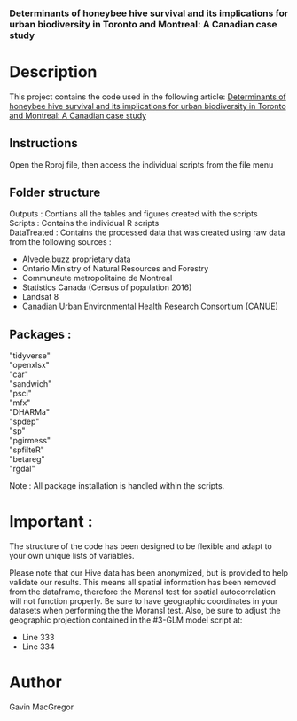 ### Determinants of honeybee hive survival and its implications for urban biodiversity in Toronto and Montreal: A Canadian case study

# Description
This project contains the code used in the following article: 
[Determinants of honeybee hive survival and its implications for urban biodiversity in Toronto and Montreal: A Canadian case study](https://www.sciencedirect.com/science/article/abs/pii/S0169204624000653)

## Instructions

Open the Rproj file, then access the individual scripts from the file menu <br/>

## Folder structure 

Outputs : Contians all the tables and figures created with the scripts <br/>
Scripts : Contains the individual R scripts <br/>
DataTreated : Contains the processed data that was created using raw data from the following sources : <br/>
- Alveole.buzz proprietary data <br/>
- Ontario Ministry of Natural Resources and Forestry <br/>
- Communaute metropolitaine de Montreal <br/>
- Statistics Canada (Census of population 2016) <br/>
- Landsat 8 <br/>
- Canadian Urban Environmental Health Research Consortium (CANUE) <br/>

## Packages : 
"tidyverse" <br/>
"openxlsx" <br/>
"car" <br/>
"sandwich" <br/>
"pscl" <br/>
"mfx" <br/>
"DHARMa" <br/>
"spdep" <br/>
"sp" <br/>
"pgirmess" <br/>
"spfilteR" <br/>
"betareg" <br/>
"rgdal" <br/>

Note : All package installation is handled within the scripts.

# Important :

The structure of the code has been designed to be flexible and adapt to your own unique lists of variables.

Please note that our Hive data has been anonymized, but is provided to help validate our results.
This means all spatial information has been removed from the dataframe, therefore the MoransI test for spatial autocorrelation will not function properly.
Be sure to have geographic coordinates in your datasets when performing the the MoransI test.
Also, be sure to adjust the geographic projection contained in the #3-GLM model script at:
 - Line 333 
 - Line 334  

# Author

Gavin MacGregor

